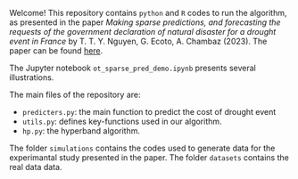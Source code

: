 Welcome! This repository contains `python` and `R` codes to run the algorithm, as presented in the paper *Making sparse predictions, and forecasting the requests of the government declaration of natural disaster for a drought event in France* by T. T. Y. Nguyen, G. Ecoto, A. Chambaz (2023). The paper can be found [here](). 




The Jupyter notebook `ot_sparse_pred_demo.ipynb` presents several illustrations. 

The main files of the repository are:
- `predicters.py`: the main function to predict the cost of drought event
- `utils.py`: defines key-functions used in our algorithm.
- `hp.py`: the hyperband algorithm.


The folder `simulations` contains the codes used to generate data for the experimantal study presented in the paper. The folder `datasets` contains the real data data.




